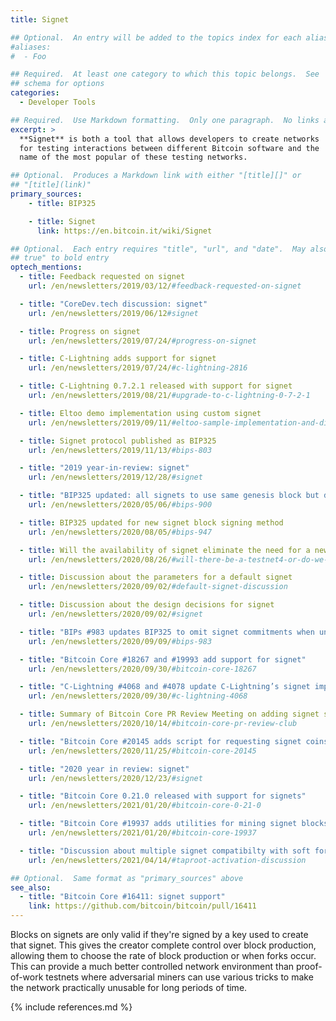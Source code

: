 ```yaml
---
title: Signet

## Optional.  An entry will be added to the topics index for each alias
#aliases:
#  - Foo

## Required.  At least one category to which this topic belongs.  See
## schema for options
categories:
  - Developer Tools

## Required.  Use Markdown formatting.  Only one paragraph.  No links allowed.
excerpt: >
  **Signet** is both a tool that allows developers to create networks
  for testing interactions between different Bitcoin software and the
  name of the most popular of these testing networks.

## Optional.  Produces a Markdown link with either "[title][]" or
## "[title](link)"
primary_sources:
    - title: BIP325

    - title: Signet
      link: https://en.bitcoin.it/wiki/Signet

## Optional.  Each entry requires "title", "url", and "date".  May also use "feature:
## true" to bold entry
optech_mentions:
  - title: Feedback requested on signet
    url: /en/newsletters/2019/03/12/#feedback-requested-on-signet

  - title: "CoreDev.tech discussion: signet"
    url: /en/newsletters/2019/06/12#signet

  - title: Progress on signet
    url: /en/newsletters/2019/07/24/#progress-on-signet

  - title: C-Lightning adds support for signet
    url: /en/newsletters/2019/07/24/#c-lightning-2816

  - title: C-Lightning 0.7.2.1 released with support for signet
    url: /en/newsletters/2019/08/21/#upgrade-to-c-lightning-0-7-2-1

  - title: Eltoo demo implementation using custom signet
    url: /en/newsletters/2019/09/11/#eltoo-sample-implementation-and-discussion

  - title: Signet protocol published as BIP325
    url: /en/newsletters/2019/11/13/#bips-803

  - title: "2019 year-in-review: signet"
    url: /en/newsletters/2019/12/28/#signet

  - title: "BIP325 updated: all signets to use same genesis block but different magic"
    url: /en/newsletters/2020/05/06/#bips-900

  - title: BIP325 updated for new signet block signing method
    url: /en/newsletters/2020/08/05/#bips-947

  - title: Will the availability of signet eliminate the need for a new testnet?
    url: /en/newsletters/2020/08/26/#will-there-be-a-testnet4-or-do-we-not-need-a-testnet-reset-once-we-have-signet

  - title: Discussion about the parameters for a default signet
    url: /en/newsletters/2020/09/02/#default-signet-discussion

  - title: Discussion about the design decisions for signet
    url: /en/newsletters/2020/09/02/#signet

  - title: "BIPs #983 updates BIP325 to omit signet commitments when unnecessary"
    url: /en/newsletters/2020/09/09/#bips-983

  - title: "Bitcoin Core #18267 and #19993 add support for signet"
    url: /en/newsletters/2020/09/30/#bitcoin-core-18267

  - title: "C-Lightning #4068 and #4078 update C-Lightning’s signet implementation"
    url: /en/newsletters/2020/09/30/#c-lightning-4068

  - title: Summary of Bitcoin Core PR Review Meeting on adding signet support
    url: /en/newsletters/2020/10/14/#bitcoin-core-pr-review-club

  - title: "Bitcoin Core #20145 adds script for requesting signet coins"
    url: /en/newsletters/2020/11/25/#bitcoin-core-20145

  - title: "2020 year in review: signet"
    url: /en/newsletters/2020/12/23/#signet

  - title: "Bitcoin Core 0.21.0 released with support for signets"
    url: /en/newsletters/2021/01/20/#bitcoin-core-0-21-0

  - title: "Bitcoin Core #19937 adds utilities for mining signet blocks"
    url: /en/newsletters/2021/01/20/#bitcoin-core-19937

  - title: "Discussion about multiple signet compatibilty with soft fork activation"
    url: /en/newsletters/2021/04/14/#taproot-activation-discussion

## Optional.  Same format as "primary_sources" above
see_also:
  - title: "Bitcoin Core #16411: signet support"
    link: https://github.com/bitcoin/bitcoin/pull/16411
---
```

Blocks on signets are only valid if they're signed by a key used to
create that signet.  This gives the creator complete control over
block production, allowing them to choose the rate of block production
or when forks occur.  This can provide a much better controlled
network environment than proof-of-work testnets where adversarial
miners can use various tricks to make the network practically unusable
for long periods of time.

{% include references.md %}
